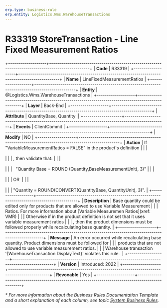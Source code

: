 ```yaml
---
erp.type: business-rule
erp.entity: Logistics.Wms.WarehouseTransactions
---
```


# R33319 StoreTransaction - Line Fixed Measurement Ratios
+-------------------+--------------------------------------------------------------------------------------------------+
| **Code**          | R33319                                                                                           |
+-------------------+--------------------------------------------------------------------------------------------------+
| **Name**          | LineFixedMeasurementRatios                                                                       |
+-------------------+--------------------------------------------------------------------------------------------------+
| **Entity**        | @Logistics.Wms.WarehouseTransactions                                                             |
+-------------------+--------------------------------------------------------------------------------------------------+
| **Layer**         | Back-End                                                                                         |
+-------------------+--------------------------------------------------------------------------------------------------+
| **Attribute**     | QuantityBase, Quantity                                                                           |
+-------------------+--------------------------------------------------------------------------------------------------+
| **Events**        | ClientCommit                                                                                     |
+-------------------+--------------------------------------------------------------------------------------------------+
| **Modify**        | NO                                                                                               |
+-------------------+--------------------------------------------------------------------------------------------------+
| **Action**        | If \"VariableMeasurementRatios = FALSE\" in the product's definition                             |
|                   | <br/><br/>                                                                                       |
|                   | , then validate that:                                                                            |
|                   | <br/><br/>                                                                                       |
|                   |   \"Quantity Base = ROUND (Quantity,BaseMeasurementUnit), 3)\"                                   |
|                   | <br/><br/>                                                                                       |
|                   | OR                                                                                               |
|                   | <br/><br/>                                                                                       |
|                   | \"Quantity = ROUND(CONVERT(QuantityBase, QuantityUnit), 3)\".                                    |
+-------------------+--------------------------------------------------------------------------------------------------+
| **Description**   | Base quantity could be edited only for products that are allowed to use Variable Measurement     |
|                   | Ratios. For more information about [Variable Measuremen Ratios](xref: VMR)                       |
|                   | Otherwise if in the product definition is not set that it uses variable measurement ratios       |
|                   | , then the product dimensions must be followed properly while recalculating base quantity.       |
+-------------------+--------------------------------------------------------------------------------------------------+
| **Message**       | An error occurred while recalculating base quantity. Product dimensions must be followed for     |
|                   | products that are not allowed to use variable measurement ratios.                                |
|                   | Warehouse transaction '{WarehouseTransaction.DisplayText}' violates this rule.                   |
+-------------------+--------------------------------------------------------------------------------------------------+
| **Version**       | Introduced: 2022                                                                                 |
+-------------------+--------------------------------------------------------------------------------------------------+
| **Revocable**     | Yes                                                                                              |
+-------------------+--------------------------------------------------------------------------------------------------+

*\* For more information about the Business Rules Documentation Template and a short explanation of each column, see
topic [System Business Rules](../templates/template-description-system-business-rules.md).*
